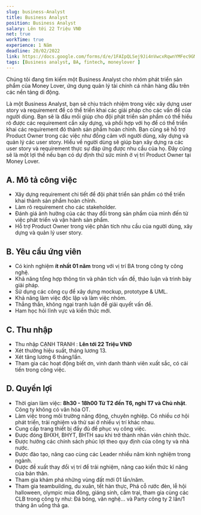 ```yaml
---
slug: business-Analyst
title: Business Analyst
position: Business Analyst
salary: Lên tới 22 Triệu VNĐ
net: true
workTime: true
experience: 1 Năm
deadline: 20/02/2022
link: https://docs.google.com/forms/d/e/1FAIpQLSej9Ji4nVwcxRqwnYMFec9GMv3uYOpMD2vaskgfbVI4z3UjAA/viewform?usp=pp_url&entry.118037241=Business+Analyst
tags: [Business analyst, BA, fintech, moneylover ]
---
```

Chúng tôi đang tìm kiếm một Business Analyst cho nhóm phát triển sản phẩm của Money Lover, ứng dụng quản lý tài chính cá nhân hàng đầu trên các nền tảng di động.

Là một Business Analyst, bạn sẽ chịu trách nhiệm trong việc xây dựng user story và requirement để có thể triển khai các giải pháp cho các vấn đề của người dùng. Bạn sẽ là đầu mối giúp cho đội phát triển sản phẩm có thể hiểu rõ được các requirement cần xây dựng, và phối hợp với họ để có thể triển khai các requirement đó thành sản phẩm hoàn chỉnh. Bạn cũng sẽ hỗ trợ Product Owner trong các việc như đồng cảm với người dùng, xây dựng và quản lý các user story. Hiểu về người dùng sẽ giúp bạn xây dựng ra các user story và requirement thực sự đáp ứng được nhu cầu của họ. Đây cũng sẽ là một lợi thế nếu bạn có dự định thử sức mình ở vị trí Product Owner tại Money Lover.

## A. Mô tả công việc

- Xây dựng requirement chi tiết để đội phát triển sản phẩm có thể triển khai thành sản phẩm hoàn chỉnh.
- Làm rõ requirement cho các stakeholder.
- Đánh giá ảnh hưởng của các thay đổi trong sản phẩm của mình đến từ việc phát triển và vận hành sản phẩm.
- Hỗ trợ Product Owner trong việc phân tích nhu cầu của người dùng, xây dựng và quản lý user story.

## B. Yêu cầu ứng viên
- Có kinh nghiệm **ít nhất 01 năm** trong với vị trí BA trong công ty công nghệ.
- Khả năng tổng hợp thông tin và phân tích vấn đề, thảo luận và trình bày giải pháp.
- Sử dụng các công cụ để xây dựng mockup, prototype & UML.
- Khả năng làm việc độc lập và làm việc nhóm.
- Thẳng thắn, không ngại tranh luận để giải quyết vấn đề.
- Ham học hỏi lĩnh vực và kiến thức mới.

## C. Thu nhập

- Thu nhập CẠNH TRANH : **Lên tới 22 Triệu VNĐ**
- Xét thưởng hiệu suất, tháng lương 13.
- Xét tăng lương 6 tháng/lần.
- Tham gia các hoạt động biết ơn, vinh danh thành viên xuất sắc, có cải tiến trong công việc.

## D. Quyền lợi

- Thời gian làm việc: **8h30 - 18h00 Từ T2 đến T6, nghỉ T7 và Chủ nhật**. Công ty không có văn hóa OT.
- Làm việc trong môi trường năng động, chuyên nghiệp. Có nhiều cơ hội phát triển, trải nghiệm và thử sai ở nhiều vị trí khác nhau.
- Cung cấp trang thiết bị đầy đủ để phục vụ công việc.
- Được đóng BHXH, BHYT, BHTH sau khi trở thành nhân viên chính thức.
- Được hưởng các chính sách phúc lợi theo quy định của công ty và nhà nước.
- Được đào tạo, nâng cao cùng các Leader nhiều năm kinh nghiệm trong ngành.
- Được đề xuất thay đổi vị trí để trải nghiệm, nâng cao kiến thức kĩ năng của bản thân.
- Tham gia khám phá những vùng đất mới 01 lần/năm.
- Tham gia teambuilding, du xuân, tết hàn thực, Phá cỗ rước đèn, lễ hội halloween, olympic mùa đông, giáng sinh, cắm trại, tham gia cùng các CLB trong công ty như: Đá bóng, văn nghệ… và Party công ty 2 lần/1 tháng ăn uống thả ga.


